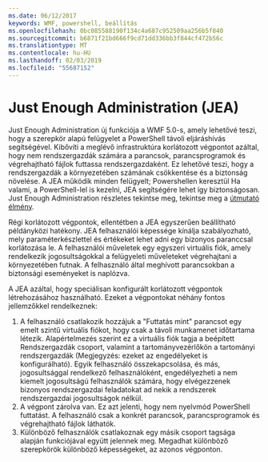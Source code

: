 ```yaml
---
ms.date: 06/12/2017
keywords: WMF, powershell, beállítás
ms.openlocfilehash: 0bc085588190f134c4a687c952509aa256b5f840
ms.sourcegitcommit: b6871f21bd666f9cd71dd336bb3f844cf472b56c
ms.translationtype: MT
ms.contentlocale: hu-HU
ms.lasthandoff: 02/03/2019
ms.locfileid: "55687152"
---
```

# <a name="just-enough-administration-jea"></a>Just Enough Administration (JEA)
Just Enough Administration új funkciója a WMF 5.0-s, amely lehetővé teszi, hogy a szerepkör alapú felügyelet a PowerShell távoli eljáráshívás segítségével.  Kibővíti a meglévő infrastruktúra korlátozott végpontot azáltal, hogy nem rendszergazdák számára a parancsok, parancsprogramok és végrehajtható fájlok futtassa rendszergazdaként.  Ez lehetővé teszi, hogy a rendszergazdák a környezetében számának csökkentése és a biztonság növelése.  A JEA működik minden felügyelt; Powershellen keresztül Ha valami, a PowerShell-lel is kezelni, JEA segítségére lehet így biztonságosan.  Just Enough Administration részletes tekintse meg, tekintse meg a [útmutató élmény](http://aka.ms/JEA).

Régi korlátozott végpontok, ellentétben a JEA egyszerűen beállítható példányközi hatékony.  JEA felhasználói képessége kínálja szabályozható, mely paraméterkészlettel és értékeket lehet adni egy bizonyos paranccsal korlátozása le. A felhasználói műveletek egy egyszeri virtuális fiók, amely rendelkezik jogosultságokkal a felügyeleti műveleteket végrehajtani a környezetében futnak.  A felhasználó által meghívott parancsokban a biztonsági eseményeket is naplózva.

A JEA azáltal, hogy speciálisan konfigurált korlátozott végpontok létrehozásához használható.  Ezeket a végpontokat néhány fontos jellemzőkkel rendelkeznek:

1. A felhasználó csatlakozik hozzájuk a "Futtatás mint" parancsot egy emelt szintű virtuális fiókot, hogy csak a távoli munkamenet időtartama létezik.  Alapértelmezés szerint ez a virtuális fiók tagja a beépített Rendszergazdák csoport, valamint a tartományvezérlőkön a tartományi rendszergazdák (Megjegyzés: ezeket az engedélyeket is konfigurálható). Egyik felhasználó összekapcsolása, és más, jogosultsággal rendelkező felhasználóként, engedélyezheti a nem kiemelt jogosultságú felhasználók számára, hogy elvégezzenek bizonyos rendszergazdai feladatokat ad nekik a rendszerek rendszergazdai jogosultságok nélkül.
2. A végpont zárolva van.  Ez azt jelenti, hogy nem nyelvmód PowerShell futtatást.  A felhasználó csak a konkrét parancsok, parancsprogramok és végrehajtható fájlok láthatók.
3. Különböző felhasználók csatlakoznak egy másik csoport tagsága alapján funkciójával együtt jelennek meg.  Megadhat különböző szerepkörök különböző képességeket, az azonos végponton.
